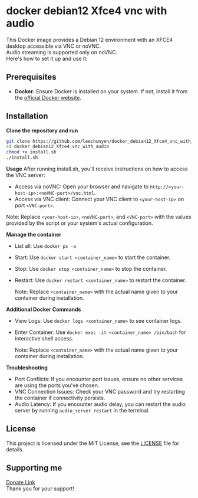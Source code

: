 # docker debian12 Xfce4 vnc with audio
This Docker image provides a Debian 12 environment with an XFCE4 desktop accessible via VNC or noVNC. \
Audio streaming is supported only on noVNC. \
Here's how to set it up and use it:

## Prerequisites
- **Docker:** Ensure Docker is installed on your system. If not, install it from the [official Docker website](https://docs.docker.com/get-docker/).

## Installation

**Clone the repository and run**
   ```sh
   git clone https://github.com/leechunyen/docker_debian12_Xfce4_vnc_with_audio.git
   cd docker_debian12_Xfce4_vnc_with_audio
   chmod +x install.sh
   ./install.sh
   ```

**Usage**
   After running install.sh, you'll receive instructions on how to access the VNC server:

  - Access via noVNC: Open your browser and navigate to `http://<your-host-ip>:<noVNC-port>/vnc.html`.
  - Access via VNC client: Connect your VNC client to `<your-host-ip>` on port `<VNC-port>`.
  
   Note: Replace `<your-host-ip>`, `<noVNC-port>`, and `<VNC-port>` with the values provided by the script or your system's actual configuration.

**Manage the container**
  - List all: Use `docker ps -a`
  - Start: Use `docker start <container_name>` to start the container.
  - Stop: Use `docker stop <container_name>` to stop the container.
  - Restart: Use `docker restart <container_name>` to restart the container.
   
    Note: Replace `<container_name>` with the actual name given to your container during installation.


**Additional Docker Commands**
  - View Logs: Use `docker logs <container_name>` to see container logs.
  - Enter Container: Use `docker exec -it <container_name> /bin/bash` for interactive shell access.
   
    Note: Replace `<container_name>` with the actual name given to your container during installation.

**Troubleshooting**
  - Port Conflicts: If you encounter port issues, ensure no other services are using the ports you've chosen.
  - VNC Connection Issues: Check your VNC password and try restarting the container if connectivity persists.
  - Audio Latency: If you encounter audio delay, you can restart the audio server by running `audio_server restart` in the terminal.
  
## License
  This project is licensed under the MIT License, see the [LICENSE](LICENSE) file for details.

## Supporting me
  [Donate Link](https://gogetfunding.com/open-source-project-and-library/)\
  Thank you for your support!
